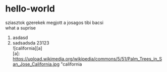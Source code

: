 # hello-world
sziasztok gzerekek megjott a josagos tibi bacsi  
what a suprise

1. asdasd
2. sadsadsda
  23123  
![california][a]  
[a]: https://upload.wikimedia.org/wikipedia/commons/5/51/Palm_Trees_in_San_Jose_California.jpg "california
